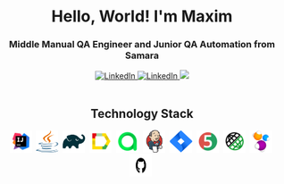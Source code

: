<div id="header" align="center">
	<h1>Hello, World! I'm Maxim </h1>
	<h3>Middle Manual QA Engineer and Junior QA Automation from Samara</h3>
	<a href="https://www.linkedin.com/in/maksim-dolgodvorov-18922093">
	<img src="https://img.shields.io/badge/LinkedIn-blue?style=for-the-badge&logo=linkedin&logoColor=white" alt="LinkedIn"/>
</a>
	<a href="https://t.me/darwin_33">
	<img src="https://img.shields.io/badge/Telegram-2CA5E0?style=for-the-badge&logo=telegram&logoColor=white" alt="LinkedIn"/>
</a>
	<a href="https://instagram.com/maxi_dolgodvorov">
	<img src="https://img.shields.io/badge/Instagram-%23E4405F.svg?style=for-the-badge&logo=Instagram&logoColor=white"/>
</a>
</div>



<br>
<h2 align="center">Technology Stack </h2>

<p align="center">
<img src="https://github.com/Max0490/Max0490/blob/main/IDEA-logo.svg" title="idea" width="40" height="40" />&nbsp;
<img src="https://github.com/Max0490/Max0490/blob/main/java-logo.svg" title="java" width="40" height="40" />&nbsp;
<img src="https://github.com/Max0490/Max0490/blob/main/gradle-logo.svg" title="gradle" width="40" height="40" />&nbsp;
<img src="https://github.com/Max0490/Max0490/blob/main/allure-Report-logo.svg" title="allure" width="40" height="40" />&nbsp;
<img src="https://github.com/Max0490/Max0490/blob/main/allure-ee-logo.svg" title="allure" width="40" height="40" />&nbsp;
<img src="https://github.com/Max0490/Max0490/blob/main/jenkins-logo.svg" title="jenkins" width="40" height="40" />&nbsp;
<img src="https://github.com/Max0490/Max0490/blob/main/jira-logo.svg" title="jira" width="40" height="40" />&nbsp;
<img src="https://github.com/Max0490/Max0490/blob/main/junit5-logo.svg" title="junit" width="40" height="40" />&nbsp;
<img src="https://github.com/Max0490/Max0490/blob/main/rest-assured-logo.svg" title="rest" width="40" height="40" />&nbsp;
<img src="https://github.com/Max0490/Max0490/blob/main/selenide-logo.svg" title="selenide" width="40" height="40" />&nbsp;
<img src="https://github.com/Max0490/Max0490/blob/main/GitHub-Logo.wine.svg" title="github" width="40" height="40" />&nbsp;
</p>
														




<!--
**Max0490/Max0490** is a ✨ _special_ ✨ repository because its `README.md` (this file) appears on your GitHub profile.

Here are some ideas to get you started:

- 🔭 I’m currently working on ...
- 🌱 I’m currently learning ...
- 👯 I’m looking to collaborate on ...
- 🤔 I’m looking for help with ...
- 💬 Ask me about ...
- 📫 How to reach me: ...
- 😄 Pronouns: ...
- ⚡ Fun fact: ...
-->
